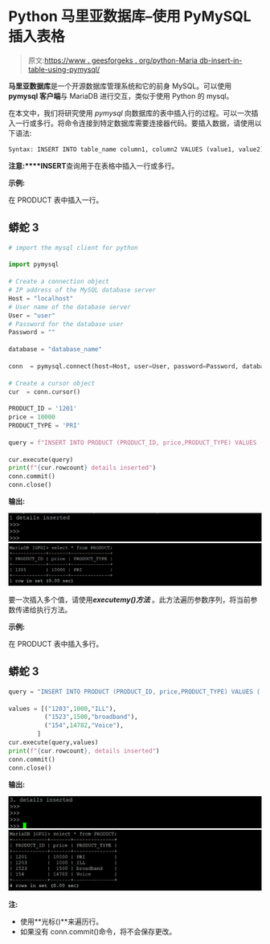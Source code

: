 # Python 马里亚数据库–使用 PyMySQL 插入表格

> 原文:[https://www . geesforgeks . org/python-Maria db-insert-in-table-using-pymysql/](https://www.geeksforgeeks.org/python-mariadb-insert-into-table-using-pymysql/)

**马里亚数据库**是一个开源数据库管理系统和它的前身 MySQL。可以使用 **pymysql 客户端**与 MariaDB 进行交互，类似于使用 Python 的 mysql。

在本文中，我们将研究使用 *pymysql* 向数据库的表中插入行的过程。可以一次插入一行或多行。将命令连接到特定数据库需要连接器代码。要插入数据，请使用以下语法:

```py
Syntax: INSERT INTO table_name column1, column2 VALUES (value1, value2)
```

**注意:****INSERT**查询用于在表格中插入一行或多行。

**示例:**

在 PRODUCT 表中插入一行。

## 蟒蛇 3

```py
# import the mysql client for python

import pymysql

# Create a connection object
# IP address of the MySQL database server
Host = "localhost"  
# User name of the database server
User = "user"       
# Password for the database user
Password = ""           

database = "database_name"

conn  = pymysql.connect(host=Host, user=User, password=Password, database)

# Create a cursor object
cur  = conn.cursor()

PRODUCT_ID = '1201'
price = 10000
PRODUCT_TYPE = 'PRI'

query = f"INSERT INTO PRODUCT (PRODUCT_ID, price,PRODUCT_TYPE) VALUES ('{PRODUCT_ID}', '{price}', '{PRODUCT_TYPE}')"

cur.execute(query)
print(f"{cur.rowcount} details inserted")
conn.commit()
conn.close()
```

**输出:**

![inserting rows into table in mariadb](img/b9c624bc4b8db55d1663e7fd93f4eb13.png) ![inserting rows into table in mariadb](img/b15d603f260e8c5461c3ada9d8f4b700.png)

要一次插入多个值，请使用***executemy()方法*** 。此方法遍历参数序列，将当前参数传递给执行方法。

**示例:**

在 PRODUCT 表中插入多行。

## 蟒蛇 3

```py
query = "INSERT INTO PRODUCT (PRODUCT_ID, price,PRODUCT_TYPE) VALUES ('%s', %d, '%s')"

values = [("1203",1000,"ILL"),
          ("1523",1500,"broadband"),
          ("154",14782,"Voice"),
        ]
cur.execute(query,values)
print(f"{cur.rowcount}, details inserted")
conn.commit()
conn.close()
```

**输出:**

![inserting multiple rows into table in mariadb](img/fa241a82a30f95d2f4f46780064eda79.png) ![inserting multiple rows into table in mariadb](img/f55137d3d13942c3de89500b810d45e5.png)

**注:**

*   使用**光标()**来遍历行。
*   如果没有 conn.commit()命令，将不会保存更改。